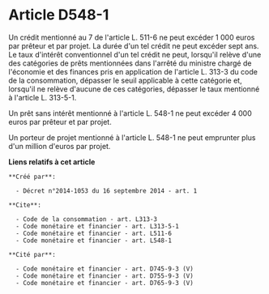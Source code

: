 # Article D548-1

Un crédit mentionné au 7 de l'article L. 511-6 ne peut excéder 1 000 euros par prêteur et par projet. La durée d'un tel
crédit ne peut excéder sept ans. Le taux d'intérêt conventionnel d'un tel crédit ne peut, lorsqu'il relève d'une des
catégories de prêts mentionnées dans l'arrêté du ministre chargé de l'économie et des finances pris en application de
l'article L. 313-3 du code de la consommation, dépasser le seuil applicable à cette catégorie et, lorsqu'il ne relève
d'aucune de ces catégories, dépasser le taux mentionné à l'article L. 313-5-1. 

Un prêt sans intérêt mentionné à l'article L. 548-1 ne peut excéder 4 000 euros par prêteur et par projet. 

Un porteur de projet mentionné à l'article L. 548-1 ne peut emprunter plus d'un million d'euros par projet.

**Liens relatifs à cet article**

	**Créé par**:

	  - Décret n°2014-1053 du 16 septembre 2014 - art. 1

	**Cite**:

	  - Code de la consommation - art. L313-3
	  - Code monétaire et financier - art. L313-5-1
	  - Code monétaire et financier - art. L511-6
	  - Code monétaire et financier - art. L548-1

	**Cité par**:

	  - Code monétaire et financier - art. D745-9-3 (V)
	  - Code monétaire et financier - art. D755-9-3 (V)
	  - Code monétaire et financier - art. D765-9-3 (V)
